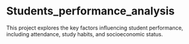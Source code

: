 # Students_performance_analysis
This project explores the key factors influencing student performance, including attendance, study habits, and socioeconomic status.
